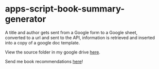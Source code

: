 # apps-script-book-summary-generator

A title and author gets sent from a Google form to a Google sheet, converted to a url and sent to the API, information is retrieved and inserted into a copy of a google doc template.


View the source folder in my google drive [here](https://drive.google.com/drive/folders/1IO5n4VMDZIKBkNhj8IDpmWXfZujLCRJn?usp=sharing).


Send me book recommendations [here](https://docs.google.com/forms/d/e/1FAIpQLScJjWYJM0Rd7kU8-S6fRxJSLtEyoO4ob2fDL9vsmrjQo8teqg/viewform?usp=sf_link)!

